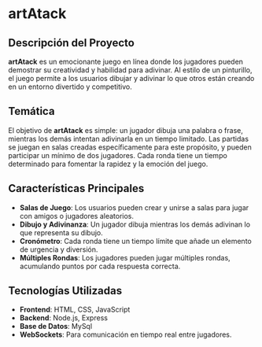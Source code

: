 # artAtack

## Descripción del Proyecto

**artAtack** es un emocionante juego en línea donde los jugadores pueden demostrar su creatividad y habilidad para adivinar. Al estilo de un pinturillo, el juego permite a los usuarios dibujar y adivinar lo que otros están creando en un entorno divertido y competitivo.

## Temática

El objetivo de **artAtack** es simple: un jugador dibuja una palabra o frase, mientras los demás intentan adivinarla en un tiempo limitado. Las partidas se juegan en salas creadas específicamente para este propósito, y pueden participar un mínimo de dos jugadores. Cada ronda tiene un tiempo determinado para fomentar la rapidez y la emoción del juego.

## Características Principales

- **Salas de Juego**: Los usuarios pueden crear y unirse a salas para jugar con amigos o jugadores aleatorios.
- **Dibujo y Adivinanza**: Un jugador dibuja mientras los demás adivinan lo que representa su dibujo.
- **Cronómetro**: Cada ronda tiene un tiempo límite que añade un elemento de urgencia y diversión.
- **Múltiples Rondas**: Los jugadores pueden jugar múltiples rondas, acumulando puntos por cada respuesta correcta.

## Tecnologías Utilizadas

- **Frontend**: HTML, CSS, JavaScript
- **Backend**: Node.js, Express
- **Base de Datos**: MySql
- **WebSockets**: Para comunicación en tiempo real entre jugadores.
